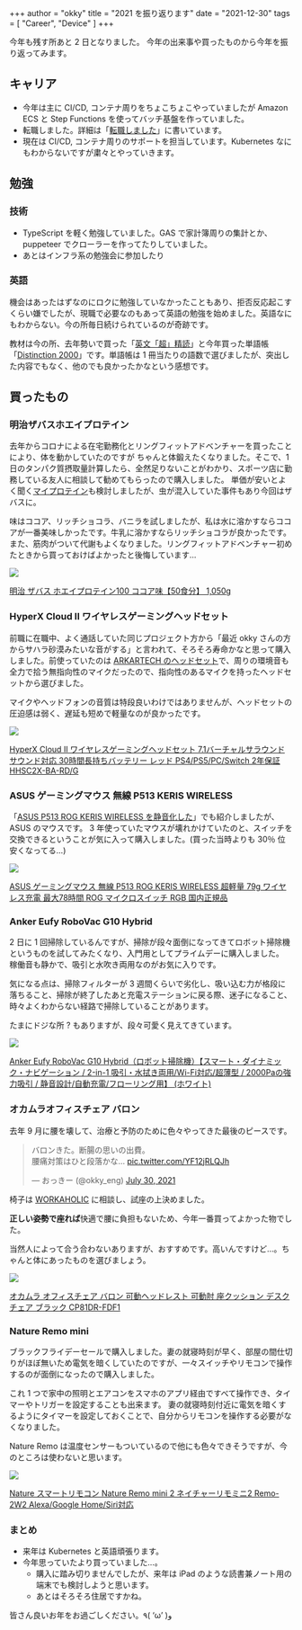 +++
author = "okky"
title = "2021 を振り返ります"
date = "2021-12-30"
tags = [
  "Career",
  "Device"
]
+++

今年も残す所あと 2 日となりました。
今年の出来事や買ったものから今年を振り返ってみます。

## キャリア

- 今年は主に CI/CD, コンテナ周りをちょこちょこやっていましたが Amazon ECS と Step Functions を使ってバッチ基盤を作っていました。
- 転職しました。詳細は「[転職しました](../20211001-carrer/)」に書いています。
- 現在は CI/CD, コンテナ周りのサポートを担当しています。Kubernetes なにもわからないですが粛々とやっていきます。

## 勉強

### 技術

- TypeScript を軽く勉強していました。GAS で家計簿周りの集計とか、puppeteer でクローラーを作ってたりしていました。
- あとはインフラ系の勉強会に参加したり

### 英語

機会はあったはずなのにロクに勉強していなかったこともあり、拒否反応起こすくらい嫌でしたが、現職で必要なのもあって英語の勉強を始めました。英語なにもわからない。今の所毎日続けられているのが奇跡です。

教材は今の所、去年勢いで買った「[英文「超」精読](https://amzn.to/3zb3Kor)」と今年買った単語帳「[Distinction 2000](https://amzn.to/3exhel8)」です。単語帳は 1 冊当たりの語数で選びましたが、突出した内容でもなく、他のでも良かったかなという感想です。

## 買ったもの

### 明治ザバスホエイプロテイン

去年からコロナによる在宅勤務化とリングフィットアドベンチャーを買ったことにより、体を動かしていたのですが
ちゃんと体鍛えたくなりました。そこで、1 日のタンパク質摂取量計算したら、全然足りないことがわかり、スポーツ店に勤務している友人に相談して勧めてもらったので購入しました。
単価が安いとよく聞く[マイプロテイン](https://amzn.to/3pDHaSj)も検討しましたが、虫が混入していた事件もあり今回はザバスに。

味はココア、リッチショコラ、バニラを試しましたが、私は水に溶かすならココアが一番美味しかったです。牛乳に溶かすならリッチショコラが良かったです。
また、筋肉がついて代謝もよくなりました。リングフィットアドベンチャー初めたときから買っておけばよかったと後悔しています…

<p><a href="https://www.amazon.co.jp/dp/B00IEA5210?&linkCode=li2&tag=okimurak0900c-22&linkId=bd83fb68b256ace1530ab99eff1459de&language=ja_JP&ref_=as_li_ss_il" target="_blank" rel="nofollow"><img border="0" src="//ws-fe.amazon-adsystem.com/widgets/q?_encoding=UTF8&ASIN=B00IEA5210&Format= _SL160_&ID=AsinImage&MarketPlace=JP&ServiceVersion=20070822&WS=1&tag=okimurak0900c-22&language=ja_JP" ></a><img src="https://ir-jp.amazon-adsystem.com/e/ir?t=okimurak0900c-22&language=ja_JP&l=li2&o=9&a=B00IEA5210" width="1" height="1" border="0" alt="" style="border:none !important; margin:0px !important;" /></p> <p><a href="https://www.amazon.co.jp/dp/B00IEA5210?&linkCode=li2&tag=okimurak0900c-22&linkId=bd83fb68b256ace1530ab99eff1459de&language=ja_JP&ref_=as_li_ss_il" target="_blank" rel="nofollow">明治 ザバス ホエイプロテイン100 ココア味【50食分】 1,050g</a></p>

### HyperX Cloud II ワイヤレスゲーミングヘッドセット

前職に在職中、よく通話していた同じプロジェクト方から「最近 okky さんの方からサハラ砂漠みたいな音がする」と言われて、そろそろ寿命かなと思って購入しました。前使っていたのは [ARKARTECH のヘッドセット](https://amzn.to/3FHxLi7)で、周りの環境音も全力で拾う無指向性のマイクだったので、指向性のあるマイクを持ったヘッドセットから選びました。

マイクやヘッドフォンの音質は特段良いわけではありませんが、ヘッドセットの圧迫感は弱く、遅延も短めで軽量なのが良かったです。

<p><a href="https://www.amazon.co.jp/dp/B08NTYB4M7?&linkCode=li2&tag=okimurak0900c-22&linkId=35847cdb71a19ccd206e1601205161f6&language=ja_JP&ref_=as_li_ss_il" target="_blank" rel="nofollow"><img border="0" src="//ws-fe.amazon-adsystem.com/widgets/q?_encoding=UTF8&ASIN=B08NTYB4M7&Format= _SL160_&ID=AsinImage&MarketPlace=JP&ServiceVersion=20070822&WS=1&tag=okimurak0900c-22&language=ja_JP" ></a><img src="https://ir-jp.amazon-adsystem.com/e/ir?t=okimurak0900c-22&language=ja_JP&l=li2&o=9&a=B08NTYB4M7" width="1" height="1" border="0" alt="" style="border:none !important; margin:0px !important;" /></p> <p><a href="https://www.amazon.co.jp/dp/B08NTYB4M7?&linkCode=li2&tag=okimurak0900c-22&linkId=35847cdb71a19ccd206e1601205161f6&language=ja_JP&ref_=as_li_ss_il" target="_blank" rel="nofollow">HyperX Cloud II ワイヤレスゲーミングヘッドセット 7.1バーチャルサラウンドサウンド対応 30時間長持ちバッテリー レッド PS4/PS5/PC/Switch 2年保証 HHSC2X-BA-RD/G</a></p>

### ASUS ゲーミングマウス 無線 P513 KERIS WIRELESS

「[ASUS P513 ROG KERIS WIRELESS を静音化した](../20210413-rog-mouse/)」でも紹介しましたが、ASUS のマウスです。
3 年使っていたマウスが壊れかけていたのと、スイッチを交換できるということが気に入って購入しました。(買った当時よりも 30％ 位安くなってる…)

<p><a href="https://www.amazon.co.jp/dp/B08R14HS3R?&linkCode=li2&tag=okimurak0900c-22&linkId=f13d77190dad16d2e44bb8b4262cd4f3&language=ja_JP&ref_=as_li_ss_il" target="_blank" rel="nofollow"><img border="0" src="//ws-fe.amazon-adsystem.com/widgets/q?_encoding=UTF8&ASIN=B08R14HS3R&Format= _SL160_&ID=AsinImage&MarketPlace=JP&ServiceVersion=20070822&WS=1&tag=okimurak0900c-22&language=ja_JP" ></a><img src="https://ir-jp.amazon-adsystem.com/e/ir?t=okimurak0900c-22&language=ja_JP&l=li2&o=9&a=B08R14HS3R" width="1" height="1" border="0" alt="" style="border:none !important; margin:0px !important;" /></p> <p><a href="https://www.amazon.co.jp/dp/B08R14HS3R?&linkCode=li2&tag=okimurak0900c-22&linkId=f13d77190dad16d2e44bb8b4262cd4f3&language=ja_JP&ref_=as_li_ss_il" target="_blank" rel="nofollow">ASUS ゲーミングマウス 無線 P513 ROG KERIS WIRELESS 超軽量 79g ワイヤレス充電 最大78時間 ROG マイクロスイッチ RGB 国内正規品</a></p>

### Anker Eufy RoboVac G10 Hybrid

2 日に 1 回掃除しているんですが、掃除が段々面倒になってきてロボット掃除機というものを試してみたくなり、入門用としてプライムデーに購入しました。
稼働音も静かで、吸引と水吹き両用なのがお気に入りです。

気になる点は、掃除フィルターが 3 週間くらいで劣化し、吸い込む力が格段に落ちること、掃除が終了したあと充電ステーションに戻る際、迷子になること、時々よくわからない経路で掃除していることがあります。

たまにドジな所 ? もありますが、段々可愛く見えてきています。

<p><a href="https://www.amazon.co.jp/dp/B07SM64VZZ?&linkCode=li2&tag=okimurak0900c-22&linkId=fcc5a7ca72a94af62542f34f34ba345f&language=ja_JP&ref_=as_li_ss_il" target="_blank" rel="nofollow"><img border="0" src="//ws-fe.amazon-adsystem.com/widgets/q?_encoding=UTF8&ASIN=B07SM64VZZ&Format= _SL160_&ID=AsinImage&MarketPlace=JP&ServiceVersion=20070822&WS=1&tag=okimurak0900c-22&language=ja_JP" ></a><img src="https://ir-jp.amazon-adsystem.com/e/ir?t=okimurak0900c-22&language=ja_JP&l=li2&o=9&a=B07SM64VZZ" width="1" height="1" border="0" alt="" style="border:none !important; margin:0px !important;" /></p> <p><a href="https://www.amazon.co.jp/dp/B07SM64VZZ?&linkCode=li2&tag=okimurak0900c-22&linkId=fcc5a7ca72a94af62542f34f34ba345f&language=ja_JP&ref_=as_li_ss_il" target="_blank" rel="nofollow">Anker Eufy RoboVac G10 Hybrid（ロボット掃除機）【スマート・ダイナミック・ナビゲーション / 2-in-1 吸引・水拭き両用/Wi-Fi対応/超薄型 / 2000Paの強力吸引 / 静音設計/自動充電/フローリング用】 (ホワイト)</a></p>

### オカムラオフィスチェア バロン

去年 9 月に腰を壊して、治療と予防のために色々やってきた最後のピースです。

<blockquote class="twitter-tweet" data-partner="tweetdeck"><p lang="ja" dir="ltr">バロンきた。断腸の思いの出費。<br>腰痛対策はひと段落かな… <a href="https://t.co/YF12jRLQJh">pic.twitter.com/YF12jRLQJh</a></p>&mdash; おっきー (@okky_eng) <a href="https://twitter.com/okky_eng/status/1420939345909796864?ref_src=twsrc%5Etfw">July 30, 2021</a></blockquote>
<script async src="https://platform.twitter.com/widgets.js" charset="utf-8"></script>


椅子は [WORKAHOLIC](https://www.iamworkaholic.jp/) に相談し、試座の上決めました。

**正しい姿勢で座れば**快適で腰に負担もないため、今年一番買ってよかった物でした。

当然人によって合う合わないありますが、おすすめです。高いんですけど…。ちゃんと体にあったものを選びましょう。

<p><a href="https://www.amazon.co.jp/%E3%82%AA%E3%82%AB%E3%83%A0%E3%83%A9-%E3%82%AA%E3%83%95%E3%82%A3%E3%82%B9%E3%83%81%E3%82%A7%E3%82%A2-%E5%8F%AF%E5%8B%95%E3%83%98%E3%83%83%E3%83%89%E3%83%AC%E3%82%B9%E3%83%88-%E5%BA%A7%E3%82%AF%E3%83%83%E3%82%B7%E3%83%A7%E3%83%B3-CP81DR-FDF1/dp/B000NMQWC0?__mk_ja_JP=%E3%82%AB%E3%82%BF%E3%82%AB%E3%83%8A&crid=22ZZCUE0TAIEL&keywords=baron&qid=1640843737&sprefix=baron%2Caps%2C249&sr=8-5&linkCode=li2&tag=okimurak0900c-22&linkId=59896f135323936dad0ba897dce2536d&language=ja_JP&ref_=as_li_ss_il" target="_blank" rel="nofollow"><img border="0" src="//ws-fe.amazon-adsystem.com/widgets/q?_encoding=UTF8&ASIN=B000NMQWC0&Format= _SL160_&ID=AsinImage&MarketPlace=JP&ServiceVersion=20070822&WS=1&tag=okimurak0900c-22&language=ja_JP" ></a><img src="https://ir-jp.amazon-adsystem.com/e/ir?t=okimurak0900c-22&language=ja_JP&l=li2&o=9&a=B000NMQWC0" width="1" height="1" border="0" alt="" style="border:none !important; margin:0px !important;" /></p> <p><a href="https://www.amazon.co.jp/%E3%82%AA%E3%82%AB%E3%83%A0%E3%83%A9-%E3%82%AA%E3%83%95%E3%82%A3%E3%82%B9%E3%83%81%E3%82%A7%E3%82%A2-%E5%8F%AF%E5%8B%95%E3%83%98%E3%83%83%E3%83%89%E3%83%AC%E3%82%B9%E3%83%88-%E5%BA%A7%E3%82%AF%E3%83%83%E3%82%B7%E3%83%A7%E3%83%B3-CP81DR-FDF1/dp/B000NMQWC0?__mk_ja_JP=%E3%82%AB%E3%82%BF%E3%82%AB%E3%83%8A&crid=22ZZCUE0TAIEL&keywords=baron&qid=1640843737&sprefix=baron%2Caps%2C249&sr=8-5&linkCode=li2&tag=okimurak0900c-22&linkId=59896f135323936dad0ba897dce2536d&language=ja_JP&ref_=as_li_ss_il" target="_blank" rel="nofollow">オカムラ オフィスチェア バロン 可動ヘッドレスト 可動肘 座クッション デスクチェア ブラック CP81DR-FDF1</a></p>

### Nature Remo mini

ブラックフライデーセールで購入しました。妻の就寝時刻が早く、部屋の間仕切りがほぼ無いため電気を暗くしていたのですが、一々スイッチやリモコンで操作するのが面倒になったので購入しました。

これ 1 つで家中の照明とエアコンをスマホのアプリ経由ですべて操作でき、タイマーやトリガーを設定することも出来ます。
妻の就寝時刻付近に電気を暗くするようにタイマーを設定しておくことで、自分からリモコンを操作する必要がなくなりました。

Nature Remo は温度センサーもついているので他にも色々できそうですが、今のところは使わないと思います。

<p><a href="https://www.amazon.co.jp/dp/B08P6ZSXWZ?&linkCode=li2&tag=okimurak0900c-22&linkId=4d8a176c4edfd403053971e76813ec02&language=ja_JP&ref_=as_li_ss_il" target="_blank" rel="nofollow"><img border="0" src="//ws-fe.amazon-adsystem.com/widgets/q?_encoding=UTF8&ASIN=B08P6ZSXWZ&Format= _SL160_&ID=AsinImage&MarketPlace=JP&ServiceVersion=20070822&WS=1&tag=okimurak0900c-22&language=ja_JP" ></a><img src="https://ir-jp.amazon-adsystem.com/e/ir?t=okimurak0900c-22&language=ja_JP&l=li2&o=9&a=B08P6ZSXWZ" width="1" height="1" border="0" alt="" style="border:none !important; margin:0px !important;" /></p> <p><a href="https://www.amazon.co.jp/dp/B08P6ZSXWZ?&linkCode=li2&tag=okimurak0900c-22&linkId=4d8a176c4edfd403053971e76813ec02&language=ja_JP&ref_=as_li_ss_il" target="_blank" rel="nofollow">Nature スマートリモコン Nature Remo mini 2 ネイチャーリモミニ2 Remo-2W2 Alexa/Google Home/Siri対応</a></p>

### まとめ

- 来年は Kubernetes と英語頑張ります。
- 今年思っていたより買っていました…。
  - 購入に踏み切りませんでしたが、来年は iPad のような読書兼ノート用の端末でも検討しようと思います。
  - あとはそろそろ住居ですかね。

皆さん良いお年をお過ごしください。٩( ‘ω’ )و
